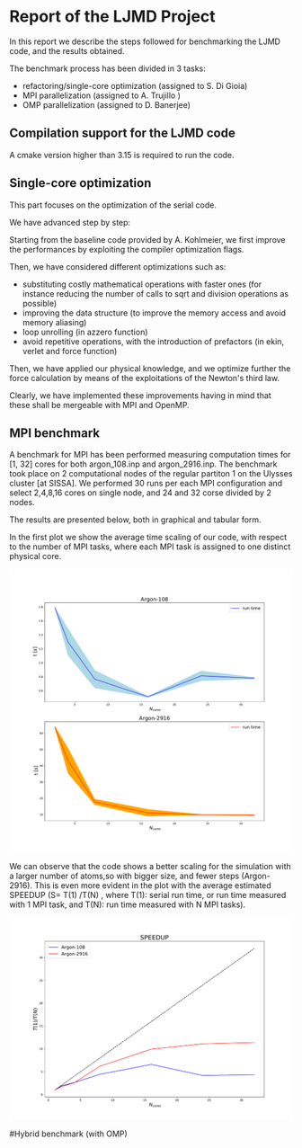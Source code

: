 # Report of the LJMD Project
In this report we describe the steps followed for benchmarking the LJMD code, and the results obtained.

The benchmark process has been divided in 3 tasks:
 - refactoring/single-core optimization (assigned to S. Di Gioia)
 - MPI parallelization (assigned to A. Trujillo )
 - OMP parallelization (assigned to D. Banerjee)


## Compilation support for the LJMD code

A cmake version higher than 3.15 is required to run the code.


## Single-core optimization

This part focuses on the optimization of the serial code. 

We have advanced step by step:

Starting from the baseline code provided by A. Kohlmeier, we first improve the performances by exploiting the compiler optimization flags.

Then, we have considered different optimizations such as:
  - substituting costly mathematical operations with faster ones (for instance reducing the number of calls to sqrt and division operations as possible)
  - improving the data structure (to improve the memory access and avoid memory aliasing)
  - loop unrolling (in azzero function)
  - avoid repetitive operations, with the introduction of prefactors (in ekin, verlet and force function)
  


Then, we have applied our physical knowledge, and we optimize further the force calculation by means of the exploitations of the Newton's third law.


Clearly, we have implemented these improvements having in mind that these shall be mergeable with MPI and OpenMP. 


## MPI benchmark

A benchmark for MPI has been performed measuring computation times for [1, 32] cores for both argon_108.inp and argon_2916.inp. The benchmark took place on 2 computational nodes of the regular partiton 1 on the Ulysses cluster [at SISSA].
We performed 30 runs per each MPI configuration and select 2,4,8,16 cores on single node, and 24 and 32 corse divided by 2 nodes.

The results are presented below, both in graphical and tabular form. 

In the first plot we show the average time scaling of our code, with respect to the number of MPI tasks, where each MPI task is assigned to one distinct physical core.


![time_scaling_MPI.png](../plots/scaling_MPI-1.png)

We can observe that the code shows a better scaling for the simulation with a larger number of atoms,so with bigger size, and fewer steps  (Argon-2916).
This is even more evident in the plot with the average estimated SPEEDUP (S= T(1) /T(N) , where T(1): serial run time, or run time measured with 1 MPI task, and T(N): run time measured with N MPI tasks).

![speedup_plot.png](../plots/SPEEDUP_MPI_LJMD.png)



#Hybrid benchmark (with OMP)


